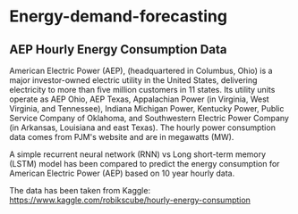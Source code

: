 # Energy-demand-forecasting

## AEP Hourly Energy Consumption Data

American Electric Power (AEP), (headquartered in Columbus, Ohio) is a major investor-owned electric utility in the United States, delivering electricity to more than five million customers in 11 states. Its utility units operate as AEP Ohio, AEP Texas, Appalachian Power (in Virginia, West Virginia, and Tennessee), Indiana Michigan Power, Kentucky Power, Public Service Company of Oklahoma, and Southwestern Electric Power Company (in Arkansas, Louisiana and east Texas). 
The hourly power consumption data comes from PJM's website and are in megawatts (MW).

A simple recurrent neural network (RNN) vs Long short-term memory (LSTM) model has been compared to predict the energy consumption for American Electric Power (AEP) based on 10 year hourly data.

The data has been taken from Kaggle: https://www.kaggle.com/robikscube/hourly-energy-consumption
